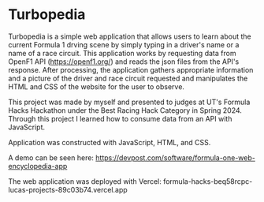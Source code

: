 # Turbopedia 

Turbopedia is a simple web application that allows users to learn about the current Formula 1 drving scene by simply typing in a driver's name or a name of a race circuit. 
This application works by requesting data from OpenF1 API (https://openf1.org/) and reads the json files from the API's response. After processing, the application gathers
appropriate information and a picture of the driver and race circuit requested and manipulates the HTML and CSS of the website for the user to observe. 

This project was made by myself and presented to judges at UT's Formula Hacks Hackathon under the Best Racing Hack Category in Spring 2024. Through this project I learned how to consume data from an API with JavaScript.

Application was constructed with JavaScript, HTML, and CSS.

A demo can be seen here:
https://devpost.com/software/formula-one-web-encyclopedia-app

The web application was deployed with Vercel:
formula-hacks-beq58rcpc-lucas-projects-89c03b74.vercel.app
